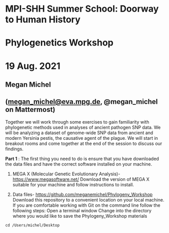 # MPI-SHH Summer School: Doorway to Human History
# Phylogenetics Workshop
# 19 Aug. 2021

## Megan Michel
## (megan_michel@eva.mpg.de, @megan_michel on Mattermost)

Together we will work through some exercises to gain familiarity with phylogenetic methods used in analyses of ancient pathogen SNP data. We will be analyzing a dataset of genome-wide SNP data from ancient and modern Yersinia pestis, the causative agent of the plague. We will start in breakout rooms and come together at the end of the session to discuss our findings.

**Part 1** : The first thing you need to do is ensure that you have downloaded the data files and have the correct software installed on your machine.
 
1. MEGA X (Molecular Genetic Evolutionary Analysis)- https://www.megasoftware.net/
Download the version of MEGA X suitable for your machine and follow instructions to install.
 
2. Data files- https://github.com/meganemichel/Phylogeny_Workshop
Download this repository to a convenient location on your local machine. If you are comfortable working with Git on the command line follow the following steps:
Open a terminal window
Change into the directory where you would like to save the Phylogeny_Workshop materials 


```
cd /Users/michel/Desktop
```
